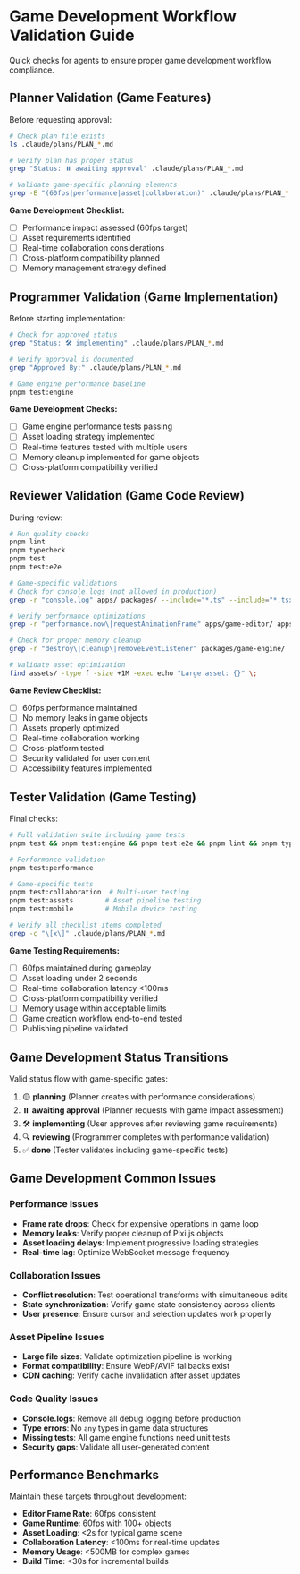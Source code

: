 # Game Development Workflow Validation Guide

Quick checks for agents to ensure proper game development workflow compliance.

## Planner Validation (Game Features)

Before requesting approval:
```bash
# Check plan file exists
ls .claude/plans/PLAN_*.md

# Verify plan has proper status
grep "Status: ⏸️ awaiting approval" .claude/plans/PLAN_*.md

# Validate game-specific planning elements
grep -E "(60fps|performance|asset|collaboration)" .claude/plans/PLAN_*.md
```

**Game Development Checklist:**
- [ ] Performance impact assessed (60fps target)
- [ ] Asset requirements identified
- [ ] Real-time collaboration considerations
- [ ] Cross-platform compatibility planned
- [ ] Memory management strategy defined

## Programmer Validation (Game Implementation)

Before starting implementation:
```bash
# Check for approved status
grep "Status: 🛠 implementing" .claude/plans/PLAN_*.md

# Verify approval is documented
grep "Approved By:" .claude/plans/PLAN_*.md

# Game engine performance baseline
pnpm test:engine
```

**Game Development Checks:**
- [ ] Game engine performance tests passing
- [ ] Asset loading strategy implemented
- [ ] Real-time features tested with multiple users
- [ ] Memory cleanup implemented for game objects
- [ ] Cross-platform compatibility verified

## Reviewer Validation (Game Code Review)

During review:
```bash
# Run quality checks
pnpm lint
pnpm typecheck
pnpm test
pnpm test:e2e

# Game-specific validations
# Check for console.logs (not allowed in production)
grep -r "console.log" apps/ packages/ --include="*.ts" --include="*.tsx"

# Verify performance optimizations
grep -r "performance.now\|requestAnimationFrame" apps/game-editor/ apps/game-runtime/

# Check for proper memory cleanup
grep -r "destroy\|cleanup\|removeEventListener" packages/game-engine/

# Validate asset optimization
find assets/ -type f -size +1M -exec echo "Large asset: {}" \;
```

**Game Review Checklist:**
- [ ] 60fps performance maintained
- [ ] No memory leaks in game objects
- [ ] Assets properly optimized
- [ ] Real-time collaboration working
- [ ] Cross-platform tested
- [ ] Security validated for user content
- [ ] Accessibility features implemented

## Tester Validation (Game Testing)

Final checks:
```bash
# Full validation suite including game tests
pnpm test && pnpm test:engine && pnpm test:e2e && pnpm lint && pnpm typecheck && pnpm build

# Performance validation
pnpm test:performance

# Game-specific tests
pnpm test:collaboration  # Multi-user testing
pnpm test:assets        # Asset pipeline testing
pnpm test:mobile        # Mobile device testing

# Verify all checklist items completed
grep -c "\[x\]" .claude/plans/PLAN_*.md
```

**Game Testing Requirements:**
- [ ] 60fps maintained during gameplay
- [ ] Asset loading under 2 seconds
- [ ] Real-time collaboration latency <100ms
- [ ] Cross-platform compatibility verified
- [ ] Memory usage within acceptable limits
- [ ] Game creation workflow end-to-end tested
- [ ] Publishing pipeline validated

## Game Development Status Transitions

Valid status flow with game-specific gates:
1. 🟡 **planning** (Planner creates with performance considerations)
2. ⏸️ **awaiting approval** (Planner requests with game impact assessment)
3. 🛠 **implementing** (User approves after reviewing game requirements)
4. 🔍 **reviewing** (Programmer completes with performance validation)
5. ✅ **done** (Tester validates including game-specific tests)

## Game Development Common Issues

### Performance Issues
- **Frame rate drops**: Check for expensive operations in game loop
- **Memory leaks**: Verify proper cleanup of Pixi.js objects
- **Asset loading delays**: Implement progressive loading strategies
- **Real-time lag**: Optimize WebSocket message frequency

### Collaboration Issues
- **Conflict resolution**: Test operational transforms with simultaneous edits
- **State synchronization**: Verify game state consistency across clients
- **User presence**: Ensure cursor and selection updates work properly

### Asset Pipeline Issues
- **Large file sizes**: Validate optimization pipeline is working
- **Format compatibility**: Ensure WebP/AVIF fallbacks exist
- **CDN caching**: Verify cache invalidation after asset updates

### Code Quality Issues
- **Console.logs**: Remove all debug logging before production
- **Type errors**: No `any` types in game data structures
- **Missing tests**: All game engine functions need unit tests
- **Security gaps**: Validate all user-generated content

## Performance Benchmarks

Maintain these targets throughout development:
- **Editor Frame Rate**: 60fps consistent
- **Game Runtime**: 60fps with 100+ objects
- **Asset Loading**: <2s for typical game scene
- **Collaboration Latency**: <100ms for real-time updates
- **Memory Usage**: <500MB for complex games
- **Build Time**: <30s for incremental builds